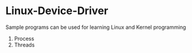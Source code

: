 Linux-Device-Driver
===================

Sample programs can be used for learning Linux and Kernel programming

1. Process
2. Threads 
